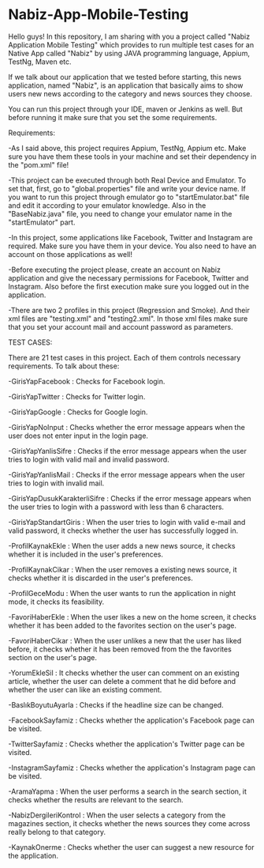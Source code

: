 # Nabiz-App-Mobile-Testing

Hello guys! In this repository, I am sharing with you a project called "Nabiz Application Mobile Testing" which provides to run multiple test cases for an Native App called "Nabiz" by using JAVA programming language, Appium, TestNg, Maven etc.

If we talk about our application that we tested before starting, this news application, named "Nabiz", is an application that basically aims to show users new news according to the category and news sources they choose.

You can run this project through your IDE, maven or Jenkins as well. But before running it make sure that you set the some requirements.

Requirements:

-As I said above, this project requires Appium, TestNg, Appium etc. Make sure you have them these tools in your machine and set their dependency in the "pom.xml" file!

-This project can be executed through both Real Device and Emulator. To set that, first, go to "global.properties" file and write your device name. If you want to run this project through emulator go to "startEmulator.bat" file and edit it according to your emulator knowledge. Also in the "BaseNabiz.java" file, you need to change your emulator name in the "startEmulator" part.

-In this project, some applications like Facebook, Twitter and Instagram are required. Make sure you have them in your device. You also need to have an account on those applications as well!

-Before executing the project please, create an account on Nabiz application and give the necessary permissions for Facebook, Twitter and Instagram. Also before the first execution make sure you logged out in the application.

-There are two 2 profiles in this project (Regression and Smoke). And their xml files are "testing.xml" and "testing2.xml". In those xml files make sure that you set your account mail and account password as parameters.





TEST CASES:

There are 21 test cases in this project. Each of them controls necessary requirements. To talk about these:

-GirisYapFacebook : Checks for Facebook login.

-GirisYapTwitter : Checks for Twitter login.

-GirisYapGoogle : Checks for Google login.

-GirisYapNoInput : Checks whether the error message appears when the user does not enter input in the login page.

-GirisYapYanlisSifre : Checks if the error message appears when the user tries to login with valid mail and invalid password.

-GirisYapYanlisMail : Checks if the error message appears when the user tries to login with invalid mail.

-GirisYapDusukKarakterliSifre : Checks if the error message appears when the user tries to login with a password with less than 6 characters.

-GirisYapStandartGiris : When the user tries to login with valid e-mail and valid password, it checks whether the user has successfully logged in.

-ProfilKaynakEkle : When the user adds a new news source, it checks whether it is included in the user's preferences.

-ProfilKaynakCikar : When the user removes a existing news source, it checks whether it is discarded in the user's preferences.

-ProfilGeceModu : When the user wants to run the application in night mode, it checks its feasibility.

-FavoriHaberEkle : When the user likes a new on the home screen, it checks whether it has been added to the favorites section on the user's page.

-FavoriHaberCikar : When the user unlikes a new that the user has liked before, it checks whether it has been removed from the the favorites section on the user's page.

-YorumEkleSil : It checks whether the user can comment on an existing article, whether the user can delete a comment that he did before and whether the user can like an existing comment.

-BaslıkBoyutuAyarla : Checks if the headline size can be changed.

-FacebookSayfamiz : Checks whether the application's Facebook page can be visited.

-TwitterSayfamiz : Checks whether the application's Twitter page can be visited.

-InstagramSayfamiz : Checks whether the application's Instagram page can be visited.

-AramaYapma : When the user performs a search in the search section, it checks whether the results are relevant to the search.

-NabizDergileriKontrol : When the user selects a category from the magazines section, it checks whether the news sources they come across really belong to that category.

-KaynakOnerme : Checks whether the user can suggest a new resource for the application.



